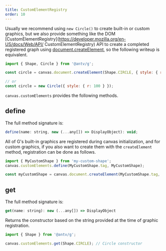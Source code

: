 ```yaml
---
title: CustomElementRegistry
order: 10
---
```


Usually we recommend using `new Circle()` to create built-in or custom graphics, but we also provide something like the DOM [CustomElementRegistry](https://developer.mozilla.org/en-US/docs/Web/API/ CustomElementRegistry) API to create a completed registered graph using [document.createElement](/en/docs/api/builtin-objects/document#createelement), so the following writeup is equivalent.

```js
import { Shape, Circle } from '@antv/g';

const circle = canvas.document.createElement(Shape.CIRCLE, { style: { r: 100 } });

// or
const circle = new Circle({ style: { r: 100 } });
```

`canvas.customElements` provides the following methods.

## define

The full method signature is:

```js
define(name: string, new (...any[]) => DisplayObject): void;
```

All of G's built-in graphics are registered during canvas initialization, and for custom graphics, if you also want to create them with the `createElement` method, registration can be done as follows.

```js
import { MyCustomShape } from 'my-custom-shape';
canvas.customElements.define(MyCustomShape.tag, MyCustomShape);

const myCustomShape = canvas.document.createElement(MyCustomShape.tag, {});
```

## get

The full method signature is:

```js
get(name: string): new (...any[]) => DisplayObject
```

Returns the constructor based on the string provided at the time of graphic registration.

```js
import { Shape } from '@antv/g';

canvas.customElements.get(Shape.CIRCLE); // Circle constructor
```
